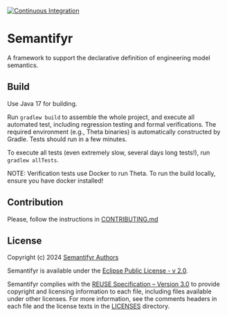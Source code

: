 <!--
  SPDX-FileCopyrightText: 2023-2024 The Semantifyr Authors
  
  SPDX-License-Identifier: EPL-2.0
-->

[![Continuous Integration](https://github.com/ftsrg/semantifyr/actions/workflows/build.yml/badge.svg)](https://github.com/ftsrg/semantifyr/actions/workflows/build.yml)

# Semantifyr

A framework to support the declarative definition of engineering model semantics.

## Build

Use Java 17 for building.

Run `gradlew build` to assemble the whole project, and execute all automated test, including regression testing and formal verifications. The required environment (e.g., Theta binaries) is automatically constructed by Gradle. Tests should run in a few minutes.

To execute all tests (even extremely slow, several days long tests!), run `gradlew allTests`.

NOTE: Verification tests use Docker to run Theta. To run the build locally, ensure you have docker installed!

## Contribution

Please, follow the instructions in [CONTRIBUTING.md](CONTRIBUTING.md)

## License

Copyright (c) 2024 [Semantifyr Authors](CONTRIBUTORS.md)

Semantifyr is available under the [Eclipse Public License - v 2.0](https://www.eclipse.org/legal/epl-2.0/).

Semantifyr complies with the [REUSE Specification – Version 3.0](https://reuse.software/) to provide copyright and licensing information to each file, including files available under other licenses. For more information, see the comments headers in each file and the license texts in the [LICENSES](LICENSES) directory.
